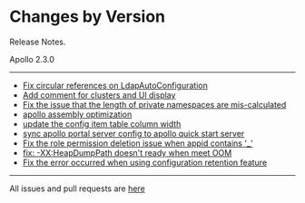 Changes by Version
==================
Release Notes.

Apollo 2.3.0

------------------
* [Fix circular references on LdapAutoConfiguration](https://github.com/apolloconfig/apollo/pull/5055)
* [Add comment for clusters and UI display](https://github.com/apolloconfig/apollo/pull/5072)
* [Fix the issue that the length of private namespaces are mis-calculated](https://github.com/apolloconfig/apollo/pull/5078)
* [apollo assembly optimization](https://github.com/apolloconfig/apollo/pull/5035)
* [update the config item table column width](https://github.com/apolloconfig/apollo/pull/5131)
* [sync apollo portal server config to apollo quick start server](https://github.com/apolloconfig/apollo/pull/5134)
* [Fix the role permission deletion issue when appid contains '_'](https://github.com/apolloconfig/apollo/pull/5150)
* [fix: -XX:HeapDumpPath doesn't ready when meet OOM](https://github.com/apolloconfig/apollo/pull/5157)
* [Fix the error occurred when using configuration retention feature](https://github.com/apolloconfig/apollo/pull/5162)

------------------
All issues and pull requests are [here](https://github.com/apolloconfig/apollo/milestone/14?closed=1)
